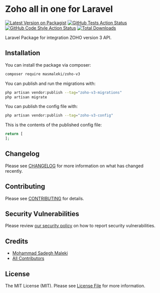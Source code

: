

# Zoho all in one for Laravel

[![Latest Version on Packagist](https://img.shields.io/packagist/v/masmaleki/zoho-v3.svg?style=flat-square)](https://packagist.org/packages/masmaleki/zoho-v3)
[![GitHub Tests Action Status](https://img.shields.io/github/workflow/status/masmaleki/zoho-v3/run-tests?label=tests)](https://github.com/masmaleki/zoho-v3/actions?query=workflow%3Arun-tests+branch%3Amain)
[![GitHub Code Style Action Status](https://img.shields.io/github/workflow/status/masmaleki/zoho-v3/Fix%20PHP%20code%20style%20issues?label=code%20style)](https://github.com/masmaleki/zoho-v3/actions?query=workflow%3A"Fix+PHP+code+style+issues"+branch%3Amain)
[![Total Downloads](https://img.shields.io/packagist/dt/masmaleki/zoho-v3.svg?style=flat-square)](https://packagist.org/packages/masmaleki/zoho-v3)

Laravel Package for integration ZOHO version 3 API.

## Installation

You can install the package via composer:

```bash
composer require masmaleki/zoho-v3
```

You can publish and run the migrations with:

```bash
php artisan vendor:publish --tag="zoho-v3-migrations"
php artisan migrate
```

You can publish the config file with:

```bash
php artisan vendor:publish --tag="zoho-v3-config"
```

This is the contents of the published config file:

```php
return [
];
```

<!-- ## Usage

```php
$zohoAllInOne = new Masmaleki\ZohoAllInOne();
echo $zohoAllInOne->echoPhrase('Hello, Masmaleki!');
``` -->

<!-- ## Testing

```bash
composer test
``` -->

## Changelog

Please see [CHANGELOG](CHANGELOG.md) for more information on what has changed recently.

## Contributing

Please see [CONTRIBUTING](CONTRIBUTING.md) for details.

## Security Vulnerabilities

Please review [our security policy](../../security/policy) on how to report security vulnerabilities.

## Credits

- [Mohammad Sadegh Maleki](https://github.com/masmaleki)
- [All Contributors](../../contributors)

## License

The MIT License (MIT). Please see [License File](LICENSE.md) for more information.
